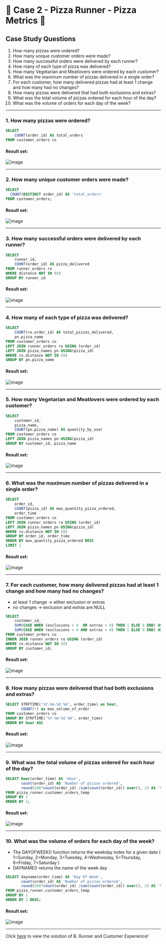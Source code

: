 # :pizza: Case 2 - Pizza Runner - Pizza Metrics :pizza:

## Case Study Questions

1. How many pizzas were ordered?
2. How many unique customer orders were made?
3. How many successful orders were delivered by each runner?
4. How many of each type of pizza was delivered?
5. How many Vegetarian and Meatlovers were ordered by each customer?
6. What was the maximum number of pizzas delivered in a single order?
7. For each customer, how many delivered pizzas had at least 1 change and how many had no changes?
8. How many pizzas were delivered that had both exclusions and extras?
9. What was the total volume of pizzas ordered for each hour of the day?
10. What was the volume of orders for each day of the week?

***

###  1. How many pizzas were ordered?

```sql
SELECT 
    COUNT(order_id) AS total_orders  
FROM customer_orders co 

``` 
	
#### Result set:
![image](https://github.com/djalmajr07/SQL_CHALLENGE/assets/85264359/9153dbcf-d139-4861-9cf2-1d9cfda7b22f)

***

###  2. How many unique customer orders were made?

```sql
SELECT 
  COUNT(DISTINCT order_id) AS 'total_orders'
FROM customer_orders;
``` 
	
#### Result set:
![image](https://github.com/djalmajr07/SQL_CHALLENGE/assets/85264359/9cd7e698-8c12-4faf-9aaf-fc07330ddca1)

***

###  3. How many successful orders were delivered by each runner?

```sql
SELECT 
	runner_id, 
	COUNT(order_id) AS pizza_delivered
FROM runner_orders ro 
WHERE distance NOT IN (0)
GROUP BY runner_id
``` 
	
#### Result set:
![image](https://github.com/djalmajr07/SQL_CHALLENGE/assets/85264359/9c4d76d2-c36f-4444-bef6-fe5f7b9b7428)

***

###  4. How many of each type of pizza was delivered?

```sql
SELECT 
	COUNT(ro.order_id) AS total_pizzas_delivered,
	pn.pizza_name
FROM customer_orders co 
LEFT JOIN runner_orders ro USING (order_id)
LEFT JOIN pizza_names pn USING(pizza_id)
WHERE ro.distance NOT IN (0)
GROUP BY pn.pizza_name
``` 
	
#### Result set:
![image](https://github.com/djalmajr07/SQL_CHALLENGE/assets/85264359/58f79cdb-b969-41f7-a146-aeda7bc4cee6)

***

###  5. How many Vegetarian and Meatlovers were ordered by each customer?

```sql
SELECT 
	customer_id,
	pizza_name, 
	COUNT(pn.pizza_name) AS quantity_by_user
FROM customer_orders co 
LEFT JOIN pizza_names pn USING(pizza_id)
GROUP BY customer_id, pizza_name
``` 
	
#### Result set:
![image](https://github.com/djalmajr07/SQL_CHALLENGE/assets/85264359/82461488-71d3-403e-872f-b8eedf726796)

***

###  6. What was the maximum number of pizzas delivered in a single order?

```sql
SELECT 
	order_id,
	COUNT(pizza_id) AS max_quantity_pizza_ordered,
	order_time
FROM customer_orders co 
LEFT JOIN runner_orders ro USING (order_id)
LEFT JOIN pizza_names pn USING(pizza_id)
WHERE ro.distance NOT IN (0)
GROUP BY order_id, order_time
ORDER BY max_quantity_pizza_ordered DESC
LIMIT 1
``` 
	
#### Result set:
![image](https://github.com/djalmajr07/SQL_CHALLENGE/assets/85264359/7ebf89a9-504a-4d56-8457-f21f46a8a3ef)

***

###  7. For each customer, how many delivered pizzas had at least 1 change and how many had no changes?
- at least 1 change -> either exclusion or extras 
- no changes -> exclusion and extras are NULL

```sql
SELECT 
	customer_id,
	SUM(CASE WHEN (exclusions > 0  OR extras > 0) THEN 1 ELSE 0 END) AS at_least_one_change,
	SUM(CASE WHEN (exclusions = 0 AND extras = 0) THEN 1 ELSE 0 END) AS no_change
FROM customer_orders co 
INNER JOIN runner_orders ro USING (order_id)
WHERE ro.distance NOT IN (0)
GROUP BY customer_id;
``` 

#### Result set:
![image](https://github.com/djalmajr07/SQL_CHALLENGE/assets/85264359/60148375-737b-4205-bdc9-21e7e0da8b3f)

***

###  8. How many pizzas were delivered that had both exclusions and extras?

```sql
SELECT STRFTIME('%Y-%m-%d %H', order_time) as hour,
       COUNT(*) as max_volume_of_order
FROM customer_orders co 
GROUP BY STRFTIME('%Y-%m-%d %H', order_time)
ORDER BY hour ASC
``` 
	
#### Result set:
![image](https://github.com/djalmajr07/SQL_CHALLENGE/assets/85264359/1af68013-464b-4c36-8078-7c1841cc264a)

***

###  9. What was the total volume of pizzas ordered for each hour of the day?

```sql
SELECT hour(order_time) AS 'Hour',
       count(order_id) AS 'Number of pizzas ordered',
       round(100*count(order_id) /sum(count(order_id)) over(), 2) AS 'Volume of pizzas ordered'
FROM pizza_runner.customer_orders_temp
GROUP BY 1
ORDER BY 1;
``` 
	
#### Result set:
![image](https://github.com/djalmajr07/SQL_CHALLENGE/assets/85264359/297dd42f-f54a-4280-a918-d5155d3045f3)

***

###  10. What was the volume of orders for each day of the week?
- The DAYOFWEEK() function returns the weekday index for a given date ( 1=Sunday, 2=Monday, 3=Tuesday, 4=Wednesday, 5=Thursday, 6=Friday, 7=Saturday )
- DAYNAME() returns the name of the week day 

```sql
SELECT dayname(order_time) AS 'Day Of Week',
       count(order_id) AS 'Number of pizzas ordered',
       round(100*count(order_id) /sum(count(order_id)) over(), 2) AS 'Volume of pizzas ordered'
FROM pizza_runner.customer_orders_temp
GROUP BY 1
ORDER BY 2 DESC;
``` 
	
#### Result set:
![image](https://github.com/djalmajr07/SQL_CHALLENGE/assets/85264359/49058e18-c009-4cd7-ab08-4c602eb16908)

***

Click [here](https://github.com/djalmajr07/SQL_CHALLENGE/blob/main/Case%202%20-%20Pizza%20Runner/B.%20Runner%20and%20Customer%20Experience.md) to view the solution of B. Runner and Customer Experience!

